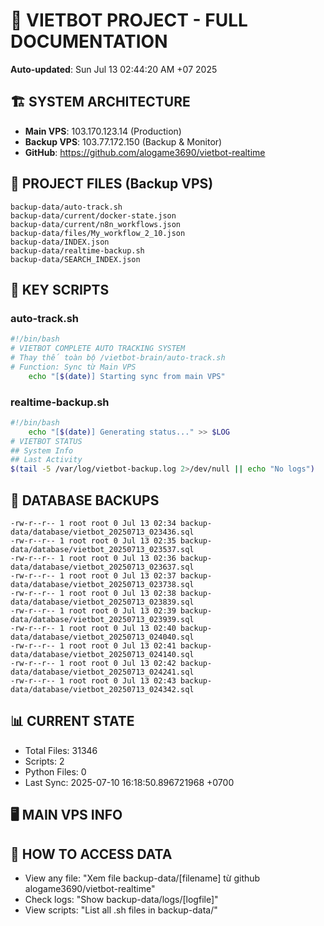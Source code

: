 # 🤖 VIETBOT PROJECT - FULL DOCUMENTATION
**Auto-updated**: Sun Jul 13 02:44:20 AM +07 2025

## 🏗️ SYSTEM ARCHITECTURE
- **Main VPS**: 103.170.123.14 (Production)
- **Backup VPS**: 103.77.172.150 (Backup & Monitor)
- **GitHub**: https://github.com/alogame3690/vietbot-realtime

## 📁 PROJECT FILES (Backup VPS)
```
backup-data/auto-track.sh
backup-data/current/docker-state.json
backup-data/current/n8n_workflows.json
backup-data/files/My_workflow_2_10.json
backup-data/INDEX.json
backup-data/realtime-backup.sh
backup-data/SEARCH_INDEX.json
```

## 🔧 KEY SCRIPTS
### auto-track.sh
```bash
#!/bin/bash
# VIETBOT COMPLETE AUTO TRACKING SYSTEM
# Thay thế toàn bộ /vietbot-brain/auto-track.sh
# Function: Sync từ Main VPS
    echo "[$(date)] Starting sync from main VPS"
```
### realtime-backup.sh
```bash
#!/bin/bash
    echo "[$(date)] Generating status..." >> $LOG
# VIETBOT STATUS
## System Info
## Last Activity
$(tail -5 /var/log/vietbot-backup.log 2>/dev/null || echo "No logs")
```

## 💾 DATABASE BACKUPS
```
-rw-r--r-- 1 root root 0 Jul 13 02:34 backup-data/database/vietbot_20250713_023436.sql
-rw-r--r-- 1 root root 0 Jul 13 02:35 backup-data/database/vietbot_20250713_023537.sql
-rw-r--r-- 1 root root 0 Jul 13 02:36 backup-data/database/vietbot_20250713_023637.sql
-rw-r--r-- 1 root root 0 Jul 13 02:37 backup-data/database/vietbot_20250713_023738.sql
-rw-r--r-- 1 root root 0 Jul 13 02:38 backup-data/database/vietbot_20250713_023839.sql
-rw-r--r-- 1 root root 0 Jul 13 02:39 backup-data/database/vietbot_20250713_023939.sql
-rw-r--r-- 1 root root 0 Jul 13 02:40 backup-data/database/vietbot_20250713_024040.sql
-rw-r--r-- 1 root root 0 Jul 13 02:41 backup-data/database/vietbot_20250713_024140.sql
-rw-r--r-- 1 root root 0 Jul 13 02:42 backup-data/database/vietbot_20250713_024241.sql
-rw-r--r-- 1 root root 0 Jul 13 02:43 backup-data/database/vietbot_20250713_024342.sql
```

## 📊 CURRENT STATE
- Total Files: 31346
- Scripts: 2
- Python Files: 0
- Last Sync: 2025-07-10 16:18:50.896721968 +0700

## 🖥️ MAIN VPS INFO


## 🚨 HOW TO ACCESS DATA
- View any file: "Xem file backup-data/[filename] từ github alogame3690/vietbot-realtime"
- Check logs: "Show backup-data/logs/[logfile]"
- View scripts: "List all .sh files in backup-data/"
